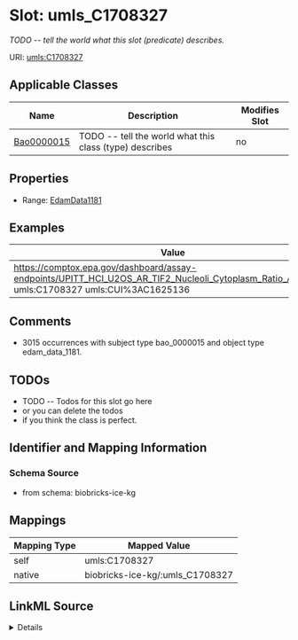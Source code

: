 

# Slot: umls_C1708327


_TODO -- tell the world what this slot (predicate) describes._





URI: [umls:C1708327](https://identifiers.org/umls:C1708327)



<!-- no inheritance hierarchy -->





## Applicable Classes

| Name | Description | Modifies Slot |
| --- | --- | --- |
| [Bao0000015](../classes/Bao0000015.md) | TODO -- tell the world what this class (type) describes |  no  |







## Properties

* Range: [EdamData1181](../classes/EdamData1181.md)






## Examples

| Value |
| --- |
| https://comptox.epa.gov/dashboard/assay-endpoints/UPITT_HCI_U2OS_AR_TIF2_Nucleoli_Cytoplasm_Ratio_Antagonist umls:C1708327 umls:CUI%3AC1625136 |

## Comments

* 3015 occurrences with subject type bao_0000015 and object type edam_data_1181.

## TODOs

* TODO -- Todos for this slot go here
* or you can delete the todos
* if you think the class is perfect.

## Identifier and Mapping Information







### Schema Source


* from schema: biobricks-ice-kg




## Mappings

| Mapping Type | Mapped Value |
| ---  | ---  |
| self | umls:C1708327 |
| native | biobricks-ice-kg/:umls_C1708327 |




## LinkML Source

<details>
```yaml
name: umls_C1708327
description: TODO -- tell the world what this slot (predicate) describes.
todos:
- TODO -- Todos for this slot go here
- or you can delete the todos
- if you think the class is perfect.
comments:
- 3015 occurrences with subject type bao_0000015 and object type edam_data_1181.
examples:
- value: https://comptox.epa.gov/dashboard/assay-endpoints/UPITT_HCI_U2OS_AR_TIF2_Nucleoli_Cytoplasm_Ratio_Antagonist
    umls:C1708327 umls:CUI%3AC1625136
from_schema: biobricks-ice-kg
rank: 1000
slot_uri: umls:C1708327
alias: umls_C1708327
domain_of:
- bao_0000015
range: edam_data_1181

```
</details>